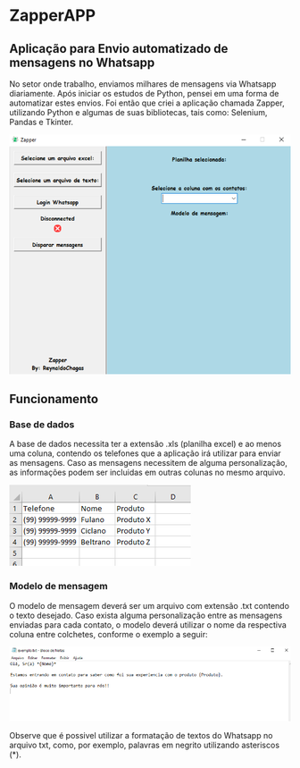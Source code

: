 # ZapperAPP
## Aplicação para Envio automatizado de mensagens no Whatsapp

No setor onde trabalho, enviamos milhares de mensagens via Whatsapp diariamente. Após iniciar os estudos de Python, pensei em uma forma de automatizar estes envios. Foi então que criei a aplicação chamada Zapper, utilizando Python e algumas de suas bibliotecas, tais como: Selenium, Pandas e Tkinter.

![Zapper](window.PNG)

## Funcionamento

### Base de dados

A base de dados necessita ter a extensão .xls (planilha excel) e ao menos uma coluna, contendo os telefones que a aplicação irá utilizar para enviar as mensagens. Caso as mensagens necessitem de alguma personalização, as informações podem ser incluidas em outras colunas no mesmo arquivo.

![Dados](exemplo2.PNG)

### Modelo de mensagem

O modelo de mensagem deverá ser um arquivo com extensão .txt contendo o texto desejado. Caso exista alguma personalização entre as mensagens enviadas para cada contato, o modelo deverá utilizar o nome da respectiva coluna entre colchetes, conforme o exemplo a seguir:

![Texto](exemplo1.PNG)

Observe que é possivel utilizar a formatação de textos do Whatsapp no arquivo txt, como, por exemplo, palavras em negrito utilizando asteriscos (*).
